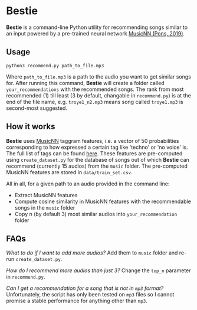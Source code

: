 # Bestie

**Bestie** is a command-line Python utility for recommending songs similar to an input powered by a pre-trained neural network [MusicNN (Pons, 2019)](https://github.com/jordipons/musicnn).

## Usage

```
python3 recommend.py path_to_file.mp3 
```

Where `path_to_file.mp3` is a path to the audio you want to get similar songs for. After running this command, **Bestie** will create a folder called `your_recommendations` with the recommended songs. The rank from most recommended (1) till least (3 by default, changable in `recommend.py`) is at the end of the file name, e.g. `troye1_n2.mp3` means song called `troye1.mp3` is second-most suggested.

## How it works
**Bestie** uses [MusicNN](https://github.com/jordipons/musicnn) taggram features, i.e. a vector of 50 probabilities corresponding to how expressed a certain tag like 'techno' or 'no voice' is. The full list of tags can be found [here](https://github.com/jordipons/musicnn/blob/master/FAQs.md). These features are pre-computed using `create_dataset.py` for the database of songs out of which **Bestie** can recommend (currently 15 audios) from the `music` folder. The pre-computed MusicNN features are stored in `data/train_set.csv`.

All in all, for a given path to an audio provided in the command line:
- Extract MusicNN features
- Compute cosine similarity in MusicNN features with the recommendable songs in the `music` folder
- Copy n (by default 3) most similar audios into `your_recommendation` folder 


## FAQs
*What to do if I want to add more audios?*
Add them to `music` folder and re-run `create_dataset.py`.

*How do I recommend more audios than just 3?*
Change the `top_n` parameter in `recommend.py`.

*Can I get a recommendation for a song that is not in `mp3` format?*
Unfortunately, the script has only been tested on `mp3` files so I cannot promise a stable performance for anything other than `mp3`.
